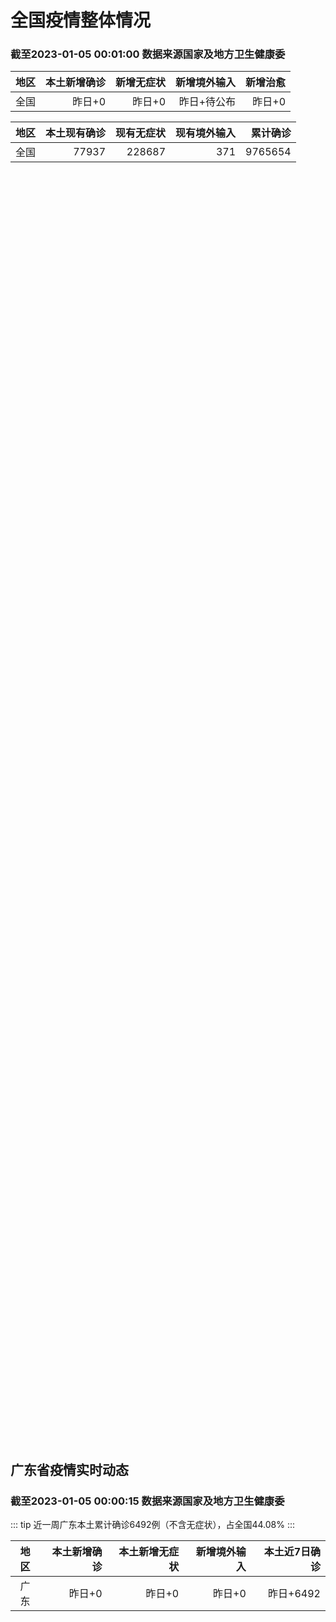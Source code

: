 
# 全国疫情整体情况
### 截至2023-01-05 00:01:00 数据来源国家及地方卫生健康委

|地区|本土新增确诊|新增无症状|新增境外输入|新增治愈|
|:--:|---:|---:|---:|---:|
|全国|昨日+0|昨日+0|昨日+待公布|昨日+0|

|地区|本土现有确诊|现有无症状|现有境外输入|累计确诊|
|:--:|---:|---:|---:|---:|
|全国|77937|228687|371|9765654|

<ChinaMap :dataList="dataList" :title="title"/>

<div id="chinaDayModify" style="width:100%;height:500px;margin-bottom:10px;"></div>
<div id="chinaAddHistoryData" style="width:100%;height:500px;margin-bottom:10px;"></div>
<div id="chinaNowHistoryData" style="width:100%;height:500px;margin-bottom:10px;"></div>
<div id="chinaTotalHistoryData" style="width:100%;height:500px;margin-bottom:10px;"></div>


## 广东省疫情实时动态
### 截至2023-01-05 00:00:15 数据来源国家及地方卫生健康委

::: tip 近一周广东本土累计确诊6492例（不含无症状），占全国44.08%
:::

|地区|本土新增确诊|本土新增无症状|新增境外输入|本土近7日确诊|
|:--:|---:|---:|---:|---:|
|广东|昨日+0|昨日+0|昨日+0|昨日+6492|

<div id="guangdongModify" style="width:100%;height:500px;margin-bottom:10px;"></div>
<div id="guangdongTotalHistory" style="width:100%;height:500px;margin-bottom:10px;"></div>
<div id="guangzhouModifyHistory" style="width:100%;height:500px;margin-bottom:10px;"></div>


<script>
import * as echarts from 'echarts'
export default {
  data(){
    return {
      title: '新增本土确诊',
      dataList: [{name: '台湾', value: 0, addList: []},{name: '香港', value: 0, addList: []},{name: '广东', value: 0, addList: []},{name: '湖北', value: 0, addList: []},{name: '上海', value: 0, addList: []},{name: '吉林', value: 0, addList: []},{name: '四川', value: 0, addList: []},{name: '重庆', value: 0, addList: []},{name: '福建', value: 0, addList: []},{name: '海南', value: 0, addList: []},{name: '河南', value: 0, addList: []},{name: '北京', value: 0, addList: []},{name: '内蒙古', value: 0, addList: []},{name: '云南', value: 0, addList: []},{name: '浙江', value: 0, addList: []},{name: '陕西', value: 0, addList: []},{name: '黑龙江', value: 0, addList: []},{name: '山西', value: 0, addList: []},{name: '山东', value: 0, addList: []},{name: '湖南', value: 0, addList: []},{name: '江苏', value: 0, addList: []},{name: '广西', value: 0, addList: []},{name: '天津', value: 0, addList: []},{name: '辽宁', value: 0, addList: []},{name: '河北', value: 0, addList: []},{name: '澳门', value: 0, addList: []},{name: '新疆', value: 0, addList: []},{name: '江西', value: 0, addList: []},{name: '贵州', value: 0, addList: []},{name: '安徽', value: 0, addList: []},{name: '甘肃', value: 0, addList: []},{name: '西藏', value: 0, addList: []},{name: '青海', value: 0, addList: []},{name: '宁夏', value: 0, addList: []},{name: '南海诸岛', value: 0, addList: []}]
    }
  },
  mounted () {
    const themeObj = {"color":["#2ec7c9","#b6a2de","#5ab1ef","#ffb980","#d87a80","#8d98b3","#e5cf0d","#97b552","#95706d","#dc69aa","#07a2a4","#9a7fd1","#588dd5","#f5994e","#c05050","#59678c","#c9ab00","#7eb00a","#6f5553","#c14089"],"backgroundColor":"rgba(0,0,0,0)","textStyle":{},"title":{"textStyle":{"color":"#008acd"},"subtextStyle":{"color":"#aaaaaa"}},"line":{"itemStyle":{"borderWidth":1},"lineStyle":{"width":2},"symbolSize":3,"symbol":"emptyCircle","smooth":true},"radar":{"itemStyle":{"borderWidth":1},"lineStyle":{"width":2},"symbolSize":3,"symbol":"emptyCircle","smooth":true},"bar":{"itemStyle":{"barBorderWidth":0,"barBorderColor":"#ccc"}},"pie":{"itemStyle":{"borderWidth":0,"borderColor":"#ccc"}},"scatter":{"itemStyle":{"borderWidth":0,"borderColor":"#ccc"}},"boxplot":{"itemStyle":{"borderWidth":0,"borderColor":"#ccc"}},"parallel":{"itemStyle":{"borderWidth":0,"borderColor":"#ccc"}},"sankey":{"itemStyle":{"borderWidth":0,"borderColor":"#ccc"}},"funnel":{"itemStyle":{"borderWidth":0,"borderColor":"#ccc"}},"gauge":{"itemStyle":{"borderWidth":0,"borderColor":"#ccc"}},"candlestick":{"itemStyle":{"color":"#d87a80","color0":"#2ec7c9","borderColor":"#d87a80","borderColor0":"#2ec7c9","borderWidth":1}},"graph":{"itemStyle":{"borderWidth":0,"borderColor":"#ccc"},"lineStyle":{"width":1,"color":"#aaaaaa"},"symbolSize":3,"symbol":"emptyCircle","smooth":true,"color":["#2ec7c9","#b6a2de","#5ab1ef","#ffb980","#d87a80","#8d98b3","#e5cf0d","#97b552","#95706d","#dc69aa","#07a2a4","#9a7fd1","#588dd5","#f5994e","#c05050","#59678c","#c9ab00","#7eb00a","#6f5553","#c14089"],"label":{"color":"#eeeeee"}},"map":{"itemStyle":{"areaColor":"#dddddd","borderColor":"#eeeeee","borderWidth":0.5},"label":{"color":"#d87a80"},"emphasis":{"itemStyle":{"areaColor":"rgba(254,153,78,1)","borderColor":"#444","borderWidth":1},"label":{"color":"rgb(100,0,0)"}}},"geo":{"itemStyle":{"areaColor":"#dddddd","borderColor":"#eeeeee","borderWidth":0.5},"label":{"color":"#d87a80"},"emphasis":{"itemStyle":{"areaColor":"rgba(254,153,78,1)","borderColor":"#444","borderWidth":1},"label":{"color":"rgb(100,0,0)"}}},"categoryAxis":{"axisLine":{"show":true,"lineStyle":{"color":"#008acd"}},"axisTick":{"show":true,"lineStyle":{"color":"#333"}},"axisLabel":{"show":true,"color":"#333"},"splitLine":{"show":false,"lineStyle":{"color":["#eee"]}},"splitArea":{"show":false,"areaStyle":{"color":["rgba(250,250,250,0.3)","rgba(200,200,200,0.3)"]}}},"valueAxis":{"axisLine":{"show":true,"lineStyle":{"color":"#008acd"}},"axisTick":{"show":true,"lineStyle":{"color":"#333"}},"axisLabel":{"show":true,"color":"#333"},"splitLine":{"show":true,"lineStyle":{"color":["#eee"]}},"splitArea":{"show":true,"areaStyle":{"color":["rgba(250,250,250,0.3)","rgba(200,200,200,0.3)"]}}},"logAxis":{"axisLine":{"show":true,"lineStyle":{"color":"#008acd"}},"axisTick":{"show":true,"lineStyle":{"color":"#333"}},"axisLabel":{"show":true,"color":"#333"},"splitLine":{"show":true,"lineStyle":{"color":["#eee"]}},"splitArea":{"show":true,"areaStyle":{"color":["rgba(250,250,250,0.3)","rgba(200,200,200,0.3)"]}}},"timeAxis":{"axisLine":{"show":true,"lineStyle":{"color":"#008acd"}},"axisTick":{"show":true,"lineStyle":{"color":"#333"}},"axisLabel":{"show":true,"color":"#333"},"splitLine":{"show":true,"lineStyle":{"color":["#eee"]}},"splitArea":{"show":false,"areaStyle":{"color":["rgba(250,250,250,0.3)","rgba(200,200,200,0.3)"]}}},"toolbox":{"iconStyle":{"borderColor":"#2ec7c9"},"emphasis":{"iconStyle":{"borderColor":"#18a4a6"}}},"legend":{"textStyle":{"color":"#333333"}},"tooltip":{"axisPointer":{"lineStyle":{"color":"#008acd","width":"1"},"crossStyle":{"color":"#008acd","width":"1"}}},"timeline":{"lineStyle":{"color":"#008acd","width":1},"itemStyle":{"color":"#008acd","borderWidth":1},"controlStyle":{"color":"#008acd","borderColor":"#008acd","borderWidth":0.5},"checkpointStyle":{"color":"#2ec7c9","borderColor":"#2ec7c9"},"label":{"color":"#008acd"},"emphasis":{"itemStyle":{"color":"#a9334c"},"controlStyle":{"color":"#008acd","borderColor":"#008acd","borderWidth":0.5},"label":{"color":"#008acd"}}},"visualMap":{"color":["#5ab1ef","#e0ffff"]},"dataZoom":{"backgroundColor":"rgba(47,69,84,0)","dataBackgroundColor":"#efefff","fillerColor":"rgba(182,162,222,0.2)","handleColor":"#008acd","handleSize":"100%","textStyle":{"color":"#333333"}},"markPoint":{"label":{"color":"#eeeeee"},"emphasis":{"label":{"color":"#eeeeee"}}}}

    echarts.registerTheme('dark', (themeObj))

    this.chartChDay = echarts.init(document.getElementById("chinaDayModify"), "dark")
,this.chartChAdd = echarts.init(document.getElementById("chinaAddHistoryData"), "dark")
,this.chartChNow = echarts.init(document.getElementById("chinaNowHistoryData"), "dark")
,this.chartChTotal = echarts.init(document.getElementById("chinaTotalHistoryData"), "dark")
,this.chartGdMod = echarts.init(document.getElementById("guangdongModify"), "dark")
,this.chartGdTotal = echarts.init(document.getElementById("guangdongTotalHistory"), "dark")
,this.chartGzMod = echarts.init(document.getElementById("guangzhouModifyHistory"), "dark")


    const option_gd_mod = {
      title: {
        text: '广东疫情新增趋势（人）'
      },
      tooltip: {
        trigger: 'axis',
        axisPointer: {
          type: 'cross',
          label: {
            backgroundColor: '#6a7985'
          }
        }
      },
      legend: {
        top: 20,
        data: [{name: '本土新增确诊',icon: 'rect'}, {name: '本土新增无症状',icon: 'rect'},{name: '新增境外输入',icon: 'rect'}]
      },
      grid: {
        left: '3%',
        right: '4%',
        bottom: '3%',
        containLabel: true
      },
      toolbox: {
        feature: {
          saveAsImage: {}
        }
      },
      xAxis: {
        type: 'category',
        boundaryGap: false,
        data: []
      },
      yAxis: {
        type: 'value'
      },
      series: [
        {
          name: '本土新增确诊',
          type: 'line',
          areaStyle: {},
          emphasis: {
            focus: 'series'
          },
          data: []
        },
        {
          name: '本土新增无症状',
          type: 'line',
          areaStyle: {},
          emphasis: {
            focus: 'series'
          },
          data: []
        },
        {
          name: '新增境外输入',
          type: 'line',
          areaStyle: {},
          emphasis: {
            focus: 'series'
          },
          data: []
        }
      ]
    };

    const option_gd_total = {
      title: {
        text: '广东疫情概览（人）'
      },
      tooltip: {
        trigger: 'axis',
        axisPointer: {
          type: 'cross',
          label: {
            backgroundColor: '#6a7985'
          }
        }
      },
      legend: {
        top: 20,
        data: [{name: '累计确诊',icon: 'rect'},{name: '累计治愈',icon: 'rect'}]
      },
      grid: {
        left: '3%',
        right: '4%',
        bottom: '3%',
        containLabel: true
      },
      toolbox: {
        feature: {
          saveAsImage: {}
        }
      },
      xAxis: {
        type: 'category',
        boundaryGap: false,
        data: ["02.13","02.14","02.15","02.16","02.17","02.18","02.19","02.20","02.21","02.22","02.23","02.24","02.25","02.26","02.27","02.28","03.01","03.02","03.03","03.04","03.05","03.06","03.07","03.08","03.09","03.10","03.11","03.12","03.13","03.14","03.15","03.16","03.17","03.18","03.19","03.20","03.21","03.22","03.23","03.24","03.25","03.26","03.27","03.28","03.29","03.30","03.31","04.01","04.02","04.03","04.04","04.05","04.06","04.07","04.08","04.09","04.10","04.11","04.12",]
      },
      yAxis: {
        type: 'value'
      },
      series: [
        {
          name: '累计确诊',
          type: 'line',
          areaStyle: {},
          emphasis: {
            focus: 'series'
          },
          data: [84287,84287,84287,84287,84287,84287,84287,84287,84287,84287,84287,84287,84287,84287,84287,84287,84287,84287,84287,84287,84287,84287,84287,84287,84287,84287,84287,84287,84287,84287,84287,84287,84287,84287,84287,84287,84287,84287,84287,84287,84287,84287,84287,84287,84287,84287,84287,84287,84287,84287,84287,84287,84287,84287,84287,84287,84287,84287,84287,]
        },
        {
          name: '累计治愈',
          type: 'line',
          areaStyle: {},
          emphasis: {
            focus: 'series'
          },
          data: [51366,51366,51366,51366,51366,51366,51366,51366,51366,51366,51366,51366,51366,51366,51366,51366,51366,51366,51366,51366,51366,51366,51366,51366,51366,51366,51366,51366,51366,51366,51366,51366,51366,51366,51366,51366,51366,51366,51366,51366,51366,51366,51366,51366,51366,51366,51366,51366,51366,51366,51366,51366,51366,51366,51366,51366,51366,51366,51366,]
        }
      ]
    };

    const option_gz_mod = {
      title: {
        text: '广州疫情新增趋势（人）'
      },
      tooltip: {
        trigger: 'axis',
        axisPointer: {
          type: 'cross',
          label: {
            backgroundColor: '#6a7985'
          }
        }
      },
      legend: {
        top: 20,
        data: [{name: '本土新增确诊',icon: 'rect'},{name: '本土新增无症状',icon: 'rect'}]
      },
      grid: {
        left: '3%',
        right: '4%',
        bottom: '3%',
        containLabel: true
      },
      toolbox: {
        feature: {
          saveAsImage: {}
        }
      },
      xAxis: {
        type: 'category',
        boundaryGap: false,
        data: []
      },
      yAxis: {
        type: 'value'
      },
      series: [
        {
          name: '本土新增确诊',
          type: 'line',
          areaStyle: {},
          emphasis: {
            focus: 'series'
          },
          data: []
        },
        {
          name: '本土新增无症状',
          type: 'line',
          areaStyle: {},
          emphasis: {
            focus: 'series'
          },
          data: []
        }
      ]
    };

    const option_ch_day  = {
      series: [
        {
          type: 'treemap',
          data: [
            {
              name: '本土新增确诊昨日+0',
              value: 1,
            },
            {
              name: '新增无症状昨日+0',
              value: 1,
            },
            {
              name: '新增境外输入昨日+待公布',
              value: 1,
            },
            {
              name: '新增治愈昨日+0',
              value: 1,
            },
          ]
        }
      ]
    };

    const option_ch_add = {
      title: {
        text: '新增疫情整体走势'
      },
      tooltip: {
        trigger: 'axis',
        axisPointer: {
          type: 'cross',
          label: {
            backgroundColor: '#6a7985'
          }
        }
      },
      legend: {
        top: 20,
        data: [{name: '本土确诊',icon: 'rect'}, {name: '无症状感染',icon: 'rect'},{name: '新增境外输入',icon: 'rect'}]
      },
      grid: {
        left: '3%',
        right: '4%',
        bottom: '3%',
        containLabel: true
      },
      toolbox: {
        feature: {
          saveAsImage: {}
        }
      },
      xAxis: {
        type: 'category',
        boundaryGap: false,
        data: []
      },
      yAxis: {
        type: 'value'
      },
      series: [
        {
          name: '本土确诊',
          type: 'line',
          areaStyle: {},
          emphasis: {
            focus: 'series'
          },
          data: []
        },
        {
          name: '无症状感染',
          type: 'line',
          areaStyle: {},
          emphasis: {
            focus: 'series'
          },
          data: []
        },
        {
          name: '新增境外输入',
          type: 'line',
          areaStyle: {},
          emphasis: {
            focus: 'series'
          },
          data: []
        }
      ]
    };

    const option_ch_now = {
      title: {
        text: '现有疫情整体走势'
      },
      tooltip: {
        trigger: 'axis',
        axisPointer: {
          type: 'cross',
          label: {
            backgroundColor: '#6a7985'
          }
        }
      },
      legend: {
        top: 20,
        data: [{name: '本土确诊',icon: 'rect'}, {name: '无症状感染',icon: 'rect'},{name: '新增境外输入',icon: 'rect'}]
      },
      grid: {
        left: '3%',
        right: '4%',
        bottom: '3%',
        containLabel: true
      },
      toolbox: {
        feature: {
          saveAsImage: {}
        }
      },
      xAxis: {
        type: 'category',
        boundaryGap: false,
        data: ["02.13","02.14","02.15","02.16","02.17","02.18","02.19","02.20","02.21","02.22","02.23","02.24","02.25","02.26","02.27","02.28","03.01","03.02","03.03","03.04","03.05","03.06","03.07","03.08","03.09","03.10","03.11","03.12","03.13","03.14","03.15","03.16","03.17","03.18","03.19","03.20","03.21","03.22","03.23","03.24","03.25","03.26","03.27","03.28","03.29","03.30","03.31","04.01","04.02","04.03","04.04","04.05","04.06","04.07","04.08","04.09","04.10","04.11","04.12",]
      },
      yAxis: {
        type: 'value'
      },
      series: [
        {
          name: '本土确诊',
          type: 'line',
          areaStyle: {},
          emphasis: {
            focus: 'series'
          },
          data: [77937,77937,77937,77937,77937,77937,77937,77937,77937,77937,77937,77937,77937,77937,77937,77937,77937,77937,77937,77937,77937,77937,77937,77937,77937,77937,77937,77937,77937,77937,77937,77937,77937,77937,77937,77937,77937,77937,77937,77937,77937,77937,77937,77937,77937,77937,77937,77937,77937,77937,77937,77937,77937,77937,77937,77937,77937,77937,77937,]
        },
        {
          name: '无症状感染',
          type: 'line',
          areaStyle: {},
          emphasis: {
            focus: 'series'
          },
          data: [371,371,371,371,371,371,371,371,371,371,371,371,371,371,371,371,371,371,371,371,371,371,371,371,371,371,371,371,371,371,371,371,371,371,371,371,371,371,371,371,371,371,371,371,371,371,371,371,371,371,371,371,371,371,371,371,371,371,371,]
        },
        {
          name: '新增境外输入',
          type: 'line',
          areaStyle: {},
          emphasis: {
            focus: 'series'
          },
          data: [228687,228687,228687,228687,228687,228687,228687,228687,228687,228687,228687,228687,228687,228687,228687,228687,228687,228687,228687,228687,228687,228687,228687,228687,228687,228687,228687,228687,228687,228687,228687,228687,228687,228687,228687,228687,228687,228687,228687,228687,228687,228687,228687,228687,228687,228687,228687,228687,228687,228687,228687,228687,228687,228687,228687,228687,228687,228687,228687,]
        }
      ]
    };

    const option_ch_total = {
      title: {
        text: '累计疫情整体走势'
      },
      tooltip: {
        trigger: 'axis',
        axisPointer: {
          type: 'cross',
          label: {
            backgroundColor: '#6a7985'
          }
        }
      },
      legend: {
        top: 20,
        data: [{name: '确诊(含港澳台)', con: 'rect'}, {name: '死亡(含港澳台)',icon: 'rect'}]
      },
      grid: {
        left: '3%',
        right: '4%',
        bottom: '3%',
        containLabel: true
      },
      toolbox: {
        feature: {
          saveAsImage: {}
        }
      },
      xAxis: {
        type: 'category',
        boundaryGap: false,
        data: ["02.13","02.14","02.15","02.16","02.17","02.18","02.19","02.20","02.21","02.22","02.23","02.24","02.25","02.26","02.27","02.28","03.01","03.02","03.03","03.04","03.05","03.06","03.07","03.08","03.09","03.10","03.11","03.12","03.13","03.14","03.15","03.16","03.17","03.18","03.19","03.20","03.21","03.22","03.23","03.24","03.25","03.26","03.27","03.28","03.29","03.30","03.31","04.01","04.02","04.03","04.04","04.05","04.06","04.07","04.08","04.09","04.10","04.11","04.12",]
      },
      yAxis: {
        type: 'value'
      },
      series: [
        {
          name: '确诊(含港澳台)',
          type: 'line',
          areaStyle: {},
          emphasis: {
            focus: 'series'
          },
          data: [9765654,9765654,9765654,9765654,9765654,9765654,9765654,9765654,9765654,9765654,9765654,9765654,9765654,9765654,9765654,9765654,9765654,9765654,9765654,9765654,9765654,9765654,9765654,9765654,9765654,9765654,9765654,9765654,9765654,9765654,9765654,9765654,9765654,9765654,9765654,9765654,9765654,9765654,9765654,9765654,9765654,9765654,9765654,9765654,9765654,9765654,9765654,9765654,9765654,9765654,9765654,9765654,9765654,9765654,9765654,9765654,9765654,9765654,9765654,]
        },
        {
          name: '死亡(含港澳台)',
          type: 'line',
          areaStyle: {},
          emphasis: {
            focus: 'series'
          },
          data: [28939,28939,28939,28939,28939,28939,28939,28939,28939,28939,28939,28939,28939,28939,28939,28939,28939,28939,28939,28939,28939,28939,28939,28939,28939,28939,28939,28939,28939,28939,28939,28939,28939,28939,28939,28939,28939,28939,28939,28939,28939,28939,28939,28939,28939,28939,28939,28939,28939,28939,28939,28939,28939,28939,28939,28939,28939,28939,28939,]
        }
      ]
    };

    this.chartGdMod.setOption(option_gd_mod);
    this.chartGdTotal.setOption(option_gd_total);
    this.chartGzMod.setOption(option_gz_mod);
    this.chartChDay.setOption(option_ch_day);
    this.chartChAdd.setOption(option_ch_add);
    this.chartChNow.setOption(option_ch_now);
    this.chartChTotal.setOption(option_ch_total);

    window.onresize = () => {
      this.chartGdMod.resize()
      this.chartGdTotal.resize()
      this.chartGzMod.resize()
      this.chartChDay.resize()
      this.chartChAdd.resize()
      this.chartChNow.resize()
      this.chartChTotal.resize()
    }
  }
}
</script>

## 广东省各地区疫情情况

::: danger 0个中高风险地区
:::

|地区|本土新增确诊|本土新增无症状|本土近7日确诊|中高风险地区|
|:--:|---:|---:|---:|---:|
|广州|0|0|+3023|0|
|汕头|0|0|+514|0|
|深圳|0|0|+480|0|
|云浮|0|0|+320|0|
|惠州|0|0|+302|0|
|佛山|0|0|+258|0|
|潮州|0|0|+253|0|
|中山|0|0|+210|0|
|珠海|0|0|+207|0|
|阳江|0|0|+195|0|
|湛江|0|0|+139|0|
|茂名|0|0|+120|0|
|江门|0|0|+111|0|
|肇庆|0|0|+69|0|
|梅州|0|0|+62|0|
|韶关|0|0|+61|0|
|汕尾|0|0|+55|0|
|清远|0|0|+43|0|
|东莞|0|0|+35|0|
|河源|0|0|+19|0|
|揭阳|0|0|+16|0|
|未公布来源|0|0|0|0|


## 广东疫情热点动态

  
### 04-12 13:43
::: tip 中疾控：2月全国流感病例超24万例，死亡1例
今天，《中国疾控中心周报》发布了我国2月份法定传染病报告病例数和死亡人数，其中流感病例240,687例，死亡1例。流感是所有法定传染病中病例数最多的，约占所有法定传染病总数（624,685例）的三分之...

正观新闻

[阅读全文](https://h5.baike.qq.com/mobile/landing.html?docid=20230412A03QTH00&isNews=1&adtag=wxjk.yqssc.yqdt)
:::

### 04-10 20:34
::: tip 深圳流感就诊人数逐步攀升，医生提醒加强预防
近日，“广东迎来甲流新流行高峰”的话题冲上热搜。记者走访深圳各大医院发现，深圳近期流感就诊人数也明显增多。医生建议市民加强防护，勤洗手多通风，尽量不去人员密集的地方，重点人群积极接种流感疫苗。
4月1...

深圳特区报

[阅读全文](https://view.inews.qq.com/a/20230410A098IR00?uid=&shareto=&devid=6B867A79-89E7-4FEF-A3B8-FCBF7F356E49&qimei=5e1231f5-e69a-46f0-b45d-19c7cb333211&qs_signature=AAwhzZYNmk%2B5TQfbJnlVGw%2Fd5A19IHwr0S%2Ffv8KrJlDw73g8BaiBNIxJT3AS3s%2FQ0S%2BHMCFtXCrsEvINCwNme2dhB8RbQcZ1FRUpSkoPReYEVjSl3wRB4OElIfCMte%3D%3D&appver=15.5_qqnews_7.1.00&openwith=wxmessage)
:::

### 04-09 13:14
::: tip 甲流进入新的流行高峰！佛山最全流感疫苗接种点
这段时期广东迎来甲流新流行高峰无论是小孩还是大人稍微不注意就中了流感招接种流感疫苗是预防流感最有效的方法之一在流感疫苗可及的情况下尽快进行接种仍能起到很好的预防保护作用发布君梳理汇总了佛山市目前开展流...

禅城发布

[阅读全文](https://h5.baike.qq.com/mobile/landing.html?docid=20230409A030B300&isNews=1&adtag=wxjk.yqssc.yqdt)
:::

### 04-08 17:56
::: tip 广州进入甲流高发期，发热门诊不得随意停诊
为应对甲流高发期，广州卫生健康委员会4月7日发文明确，广州地区设置发热门诊（诊室）的医疗机构要做到应开尽开，不得随意停诊或关停，不得随意推诿、拒诊患者。近期，广州市进入流感高发期，因气候变化等原因，发...

南方都市报

[阅读全文](https://h5.baike.qq.com/mobile/landing.html?docid=20230408A05TF800&isNews=1&adtag=wxjk.yqssc.yqdt)
:::

### 04-08 10:09
::: tip 深圳流感风险等级仍为“中”！专家提醒孩子退烧不可乱用偏方
深圳市疾病风险综合预报结果显示，当前深圳流感的风险等级仍为“中”。最近甲流高发，不少孩子因发烧到医院就诊。4月7日，深圳市儿童医院专家提醒，家长给孩子退烧不可乱用擦酒精、捂汗等偏方，应采用口服退烧药等...

深圳特区报

[阅读全文](https://h5.baike.qq.com/mobile/landing.html?docid=20230408A01T4X00&isNews=1&adtag=wxjk.yqssc.yqdt)
:::

### 04-07 20:07
::: tip 广东甲流仍在暴发，奥司他韦为何总是紧缺？
“很多处方都缺乏确切依据，从专业角度上我不愿意开，但在患者的强烈要求下很难坚持。”奥司他韦可以将流感症状缩短，但在改善住院率上无明显差异，代价则是胃肠道副作用。撰文 |凌骏由北向南，在我国多地迎来流感...

医学界

[阅读全文](https://h5.baike.qq.com/mobile/landing.html?docid=20230407A098G900&isNews=1&adtag=wxjk.yqssc.yqdt)
:::

### 04-07 11:45
::: tip 广东新一轮甲流高峰来了？专家回应
6日#广东已经迎来甲流新流行高峰#冲上热搜最近，甲流似乎愈发“来势汹汹”不少广东家长发现近日孩子班上因流感请假的人变多了广东不少地方流感就诊人数也在逐步攀升据广东疾控监测自3月以来，广东各地医院发热门...

大湾区之声

[阅读全文](https://h5.baike.qq.com/mobile/landing.html?docid=20230407A038NP00&isNews=1&adtag=wxjk.yqssc.yqdt)
:::

### 04-07 00:39
::: tip 广东流感呈上升态势 流感药线下断货 专家：或与“回南天”有关
据中国疾控中心4月1日消息，近两周全国各地流感病毒阳性率上升趋势已趋缓。3月20日至26日期间，各地流感样病例就诊量占比已从高峰时的9.1%，逐步下降至8.5%。与此同时，广东的数据呈上升态势。相关数...

成都商报红星新闻

[阅读全文](https://h5.baike.qq.com/mobile/landing.html?docid=20230407A0067800&isNews=1&adtag=wxjk.yqssc.yqdt)
:::

### 04-06 20:15
::: tip 广州进入甲流新流行高峰期
中新网广州4月6日电 (记者 蔡敏婕)广州市甲型流感活动水平呈现快速上升态势。根据广州市疾病预防控制中心6日发布的最新监测数据显示，该市甲流进入新流行高峰期。最近一周，全市哨点医院报告流感样病例数持续...

中国新闻网

[阅读全文](https://h5.baike.qq.com/mobile/landing.html?docid=20230406A08Y9U00&isNews=1&adtag=wxjk.yqssc.yqdt)
:::

### 04-06 17:47
::: tip 北方流感活动水平持续下降，广东等地出现感染高峰
新冠感染高峰过去后，我国又出现持续性流感，近期尽管北方地区已出现拐点，但南方多个省份仍处于流感流行期。
据“广州疾控i健康”2023年4月6日消息，广州市疾控中心最新监测数据显示，广州市甲型流感活动水...

界面新闻

[阅读全文](https://view.inews.qq.com/a/20230406A077L500?uid=101705948131&chlid=_qqnews_custom_search_pictext#)
:::


## 广州疫情热点动态

  
### 04-12 13:43
::: tip 中疾控：2月全国流感病例超24万例，死亡1例
今天，《中国疾控中心周报》发布了我国2月份法定传染病报告病例数和死亡人数，其中流感病例240,687例，死亡1例。流感是所有法定传染病中病例数最多的，约占所有法定传染病总数（624,685例）的三分之...

正观新闻

[阅读全文](https://h5.baike.qq.com/mobile/landing.html?docid=20230412A03QTH00&isNews=1&adtag=wxjk.yqssc.yqdt)
:::

### 04-10 20:34
::: tip 深圳流感就诊人数逐步攀升，医生提醒加强预防
近日，“广东迎来甲流新流行高峰”的话题冲上热搜。记者走访深圳各大医院发现，深圳近期流感就诊人数也明显增多。医生建议市民加强防护，勤洗手多通风，尽量不去人员密集的地方，重点人群积极接种流感疫苗。
4月1...

深圳特区报

[阅读全文](https://view.inews.qq.com/a/20230410A098IR00?uid=&shareto=&devid=6B867A79-89E7-4FEF-A3B8-FCBF7F356E49&qimei=5e1231f5-e69a-46f0-b45d-19c7cb333211&qs_signature=AAwhzZYNmk%2B5TQfbJnlVGw%2Fd5A19IHwr0S%2Ffv8KrJlDw73g8BaiBNIxJT3AS3s%2FQ0S%2BHMCFtXCrsEvINCwNme2dhB8RbQcZ1FRUpSkoPReYEVjSl3wRB4OElIfCMte%3D%3D&appver=15.5_qqnews_7.1.00&openwith=wxmessage)
:::

### 04-09 13:14
::: tip 甲流进入新的流行高峰！佛山最全流感疫苗接种点
这段时期广东迎来甲流新流行高峰无论是小孩还是大人稍微不注意就中了流感招接种流感疫苗是预防流感最有效的方法之一在流感疫苗可及的情况下尽快进行接种仍能起到很好的预防保护作用发布君梳理汇总了佛山市目前开展流...

禅城发布

[阅读全文](https://h5.baike.qq.com/mobile/landing.html?docid=20230409A030B300&isNews=1&adtag=wxjk.yqssc.yqdt)
:::

### 04-08 17:56
::: tip 广州进入甲流高发期，发热门诊不得随意停诊
为应对甲流高发期，广州卫生健康委员会4月7日发文明确，广州地区设置发热门诊（诊室）的医疗机构要做到应开尽开，不得随意停诊或关停，不得随意推诿、拒诊患者。近期，广州市进入流感高发期，因气候变化等原因，发...

南方都市报

[阅读全文](https://h5.baike.qq.com/mobile/landing.html?docid=20230408A05TF800&isNews=1&adtag=wxjk.yqssc.yqdt)
:::

### 04-08 10:09
::: tip 深圳流感风险等级仍为“中”！专家提醒孩子退烧不可乱用偏方
深圳市疾病风险综合预报结果显示，当前深圳流感的风险等级仍为“中”。最近甲流高发，不少孩子因发烧到医院就诊。4月7日，深圳市儿童医院专家提醒，家长给孩子退烧不可乱用擦酒精、捂汗等偏方，应采用口服退烧药等...

深圳特区报

[阅读全文](https://h5.baike.qq.com/mobile/landing.html?docid=20230408A01T4X00&isNews=1&adtag=wxjk.yqssc.yqdt)
:::

### 04-07 20:07
::: tip 广东甲流仍在暴发，奥司他韦为何总是紧缺？
“很多处方都缺乏确切依据，从专业角度上我不愿意开，但在患者的强烈要求下很难坚持。”奥司他韦可以将流感症状缩短，但在改善住院率上无明显差异，代价则是胃肠道副作用。撰文 |凌骏由北向南，在我国多地迎来流感...

医学界

[阅读全文](https://h5.baike.qq.com/mobile/landing.html?docid=20230407A098G900&isNews=1&adtag=wxjk.yqssc.yqdt)
:::

### 04-07 11:45
::: tip 广东新一轮甲流高峰来了？专家回应
6日#广东已经迎来甲流新流行高峰#冲上热搜最近，甲流似乎愈发“来势汹汹”不少广东家长发现近日孩子班上因流感请假的人变多了广东不少地方流感就诊人数也在逐步攀升据广东疾控监测自3月以来，广东各地医院发热门...

大湾区之声

[阅读全文](https://h5.baike.qq.com/mobile/landing.html?docid=20230407A038NP00&isNews=1&adtag=wxjk.yqssc.yqdt)
:::

### 04-07 00:39
::: tip 广东流感呈上升态势 流感药线下断货 专家：或与“回南天”有关
据中国疾控中心4月1日消息，近两周全国各地流感病毒阳性率上升趋势已趋缓。3月20日至26日期间，各地流感样病例就诊量占比已从高峰时的9.1%，逐步下降至8.5%。与此同时，广东的数据呈上升态势。相关数...

成都商报红星新闻

[阅读全文](https://h5.baike.qq.com/mobile/landing.html?docid=20230407A0067800&isNews=1&adtag=wxjk.yqssc.yqdt)
:::

### 04-06 20:15
::: tip 广州进入甲流新流行高峰期
中新网广州4月6日电 (记者 蔡敏婕)广州市甲型流感活动水平呈现快速上升态势。根据广州市疾病预防控制中心6日发布的最新监测数据显示，该市甲流进入新流行高峰期。最近一周，全市哨点医院报告流感样病例数持续...

中国新闻网

[阅读全文](https://h5.baike.qq.com/mobile/landing.html?docid=20230406A08Y9U00&isNews=1&adtag=wxjk.yqssc.yqdt)
:::

### 04-06 17:47
::: tip 北方流感活动水平持续下降，广东等地出现感染高峰
新冠感染高峰过去后，我国又出现持续性流感，近期尽管北方地区已出现拐点，但南方多个省份仍处于流感流行期。
据“广州疾控i健康”2023年4月6日消息，广州市疾控中心最新监测数据显示，广州市甲型流感活动水...

界面新闻

[阅读全文](https://view.inews.qq.com/a/20230406A077L500?uid=101705948131&chlid=_qqnews_custom_search_pictext#)
:::

